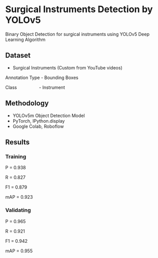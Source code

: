 # Surgical Instruments Detection by YOLOv5
Binary Object Detection for surgical instruments using YOLOv5 Deep Learning Algorithm

## Dataset
- Surgical Instruments (Custom from YouTube videos)

Annotation Type - Bounding Boxes

Class &nbsp; &nbsp; &nbsp; &nbsp; &nbsp; &nbsp; &nbsp; &ensp; - Instrument

## Methodology
- YOLOv5m Object Detection Model
- PyTorch, IPython.display
- Google Colab, Roboflow

## Results
### Training
P = 0.938

R = 0.827

F1 = 0.879

mAP = 0.923

### Validating
P = 0.965

R = 0.921

F1 = 0.942

mAP = 0.955
